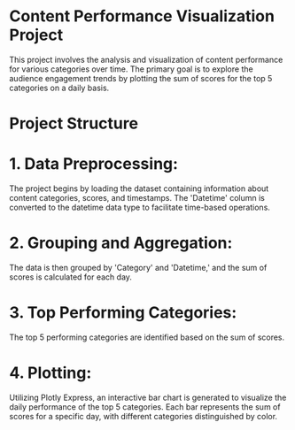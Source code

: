 # Content Performance Visualization Project
This project involves the analysis and visualization of content performance for various categories over time. The primary goal is to explore the audience engagement trends by plotting the sum of scores for the top 5 categories on a daily basis.

# Project Structure

# 1. Data Preprocessing:
The project begins by loading the dataset containing information about content categories, scores, and timestamps.
The 'Datetime' column is converted to the datetime data type to facilitate time-based operations.

# 2. Grouping and Aggregation:
The data is then grouped by 'Category' and 'Datetime,' and the sum of scores is calculated for each day.

# 3. Top Performing Categories:
The top 5 performing categories are identified based on the sum of scores.

# 4. Plotting:
Utilizing Plotly Express, an interactive bar chart is generated to visualize the daily performance of the top 5 categories.
Each bar represents the sum of scores for a specific day, with different categories distinguished by color.
